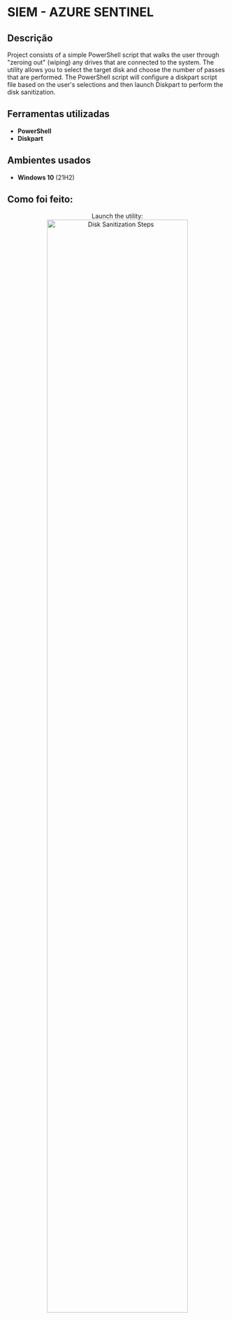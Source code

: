 <h1>SIEM - AZURE SENTINEL</h1>

<h2>Descrição</h2>
Project consists of a simple PowerShell script that walks the user through "zeroing out" (wiping) any drives that are connected to the system. The utility allows you to select the target disk and choose the number of passes that are performed. The PowerShell script will configure a diskpart script file based on the user's selections and then launch Diskpart to perform the disk sanitization.
<br />


<h2>Ferramentas utilizadas</h2>

- <b>PowerShell</b> 
- <b>Diskpart</b>

<h2>Ambientes usados</h2>

- <b>Windows 10</b> (21H2)

<h2>Como foi feito:</h2>

<p align="center">
Launch the utility: <br/>
<img src="https://i.imgur.com/gLiSPUk.png" height="80%" width="80%" alt="Disk Sanitization Steps"/>
<br />
</p>

<!--
 ```diff
- text in red
+ text in green
! text in orange
# text in gray
@@ text in purple (and bold)@@
```
--!>
